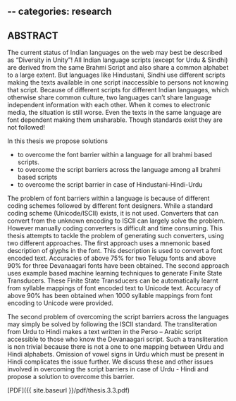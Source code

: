 --
categories: research
--

## ABSTRACT

The current status of Indian languages on the web may best be described as “Diversity in Unity”! All Indian language scripts (except for Urdu & Sindhi) are derived from the same Brahmi Script and also share a common alphabet to a large extent. But languages like Hindustani, Sindhi use different scripts making the texts available in one script inaccessible to persons not knowing that script. Because of different scripts for different Indian languages, which otherwise share common culture, two languages can’t share language independent information with each other. When it comes to electronic media, the situation is still worse. Even the texts in the same language are font dependent making them unsharable. Though standards exist they are not followed!

In this thesis we propose solutions
* to overcome the font barrier within a language for all brahmi based
scripts.
* to overcome the script barriers across the language among all brahmi
based scripts
* to overcome the script barrier in case of Hindustani-Hindi-Urdu

The problem of font barriers within a language is because of different coding schemes followed by different font designers. While a standard coding scheme (Unicode/ISCII) exists, it is not used. Converters that can convert from the unknown encoding to ISCII can largely solve the problem. However manually coding converters is difficult and time consuming. This thesis attempts to tackle the problem of generating such converters, using two different approaches. The first approach uses a mnemonic based description of glyphs in the font. This description is used to convert a font encoded text. Accuracies of above 75% for two Telugu fonts and above 90% for three Devanaagari fonts have been obtained.  The second approach uses example based machine learning techniques to generate Finite State Transducers. These Finite State Transducers can be automatically learnt from syllable mappings of font encoded text to Unicode text. Accuracy of above 90% has been obtained when 1000 syllable mappings from font encoding to Unicode were provided.

The second problem of overcoming the script barriers across the languages may simply be solved by following the ISCII standard.  The transliteration from Urdu to Hindi makes a text written in the Perso – Arabic script accessible to those who know the Devanaagari script. Such a transliteration is non trivial because there is not a one to one mapping between Urdu and Hindi alphabets. Omission of vowel signs in Urdu which must be present in Hindi complicates the issue further. We discuss these and other issues involved in overcoming the script barriers in case of Urdu - Hindi and propose a solution to
overcome this barrier.

[PDF]({{ site.baseurl }}/pdf/thesis.3.3.pdf)
